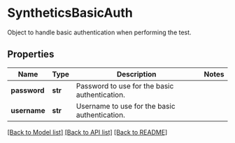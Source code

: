 # SyntheticsBasicAuth

Object to handle basic authentication when performing the test.

## Properties
Name | Type | Description | Notes
------------ | ------------- | ------------- | -------------
**password** | **str** | Password to use for the basic authentication. | 
**username** | **str** | Username to use for the basic authentication. | 

[[Back to Model list]](README.md#documentation-for-models) [[Back to API list]](README.md#documentation-for-api-endpoints) [[Back to README]](README.md)


